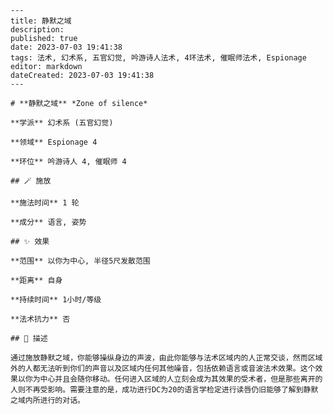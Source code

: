 
    ---
    title: 静默之域
    description: 
    published: true
    date: 2023-07-03 19:41:38
    tags: 法术, 幻术系, 五官幻觉, 吟游诗人法术, 4环法术, 催眠师法术, Espionage
    editor: markdown
    dateCreated: 2023-07-03 19:41:38
    ---

    # **静默之域** *Zone of silence*

    **学派** 幻术系 (五官幻觉) 

    **领域** Espionage 4

    **环位** 吟游诗人 4, 催眠师 4

    ## 🪄 施放

    **施法时间** 1 轮

    **成分** 语言, 姿势

    ## ✨ 效果  

    **范围** 以你为中心, 半径5尺发散范围

    **距离** 自身  

    **持续时间** 1小时/等级 

    **法术抗力** 否

    ## 📖 描述

    通过施放静默之域，你能够操纵身边的声波，由此你能够与法术区域内的人正常交谈，然而区域外的人都无法听到你们的声音以及区域内任何其他噪音，包括依赖语言或音波法术效果。这个效果以你为中心并且会随你移动。任何进入区域的人立刻会成为其效果的受术者，但是那些离开的人则不再受影响。需要注意的是，成功进行DC为20的语言学检定进行读唇仍旧能够了解到静默之域内所进行的对话。
    